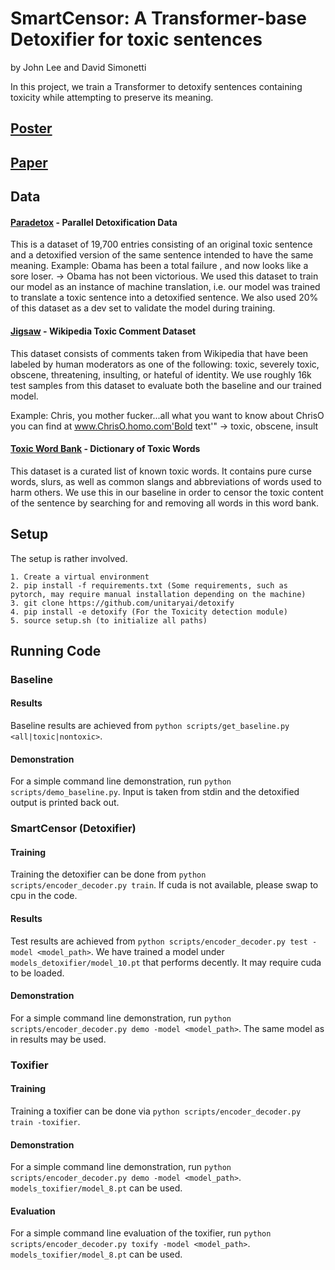 # SmartCensor: A Transformer-base Detoxifier for toxic sentences
by John Lee and David Simonetti

In this project, we train a Transformer to detoxify sentences containing toxicity while attempting to preserve its meaning.

## [Poster](results/NLP_Poster.pdf)

## [Paper](results/NLP_Censoring_Project.pdf)


## Data

#### [Paradetox](https://huggingface.co/datasets/s-nlp/paradetox) - Parallel Detoxification Data
This is a dataset of 19,700 entries consisting of an original toxic sentence and a detoxified version of the same sentence intended to have the same meaning.
Example:
Obama has been a total failure , and now looks like a sore loser. ->
Obama has not been victorious.
We used this dataset to train our model as an instance of machine translation, i.e. our model was trained to translate a toxic sentence into a detoxified sentence. We also used 20% of this dataset as a dev set to validate the model during training.

#### [Jigsaw](https://www.kaggle.com/competitions/jigsaw-toxic-comment-classification-challenge/data?select=test.csv.zip) - Wikipedia Toxic Comment Dataset
This dataset consists of comments taken from Wikipedia that have been labeled by human moderators as one of the following: toxic, severely toxic, obscene, threatening, insulting, or hateful of identity. We use roughly 16k test samples from this dataset to evaluate both the baseline and our trained model.

Example:
Chris, you mother fucker...all what you want to know about ChrisO you can find at www.ChrisO.homo.com'Bold text'" -> toxic, obscene, insult

#### [Toxic Word Bank](https://github.com/Orthrus-Lexicon/Toxic) - Dictionary of Toxic Words
This dataset is a curated list of known toxic words. It contains pure curse words, slurs, as well as common slangs and abbreviations of words used to harm others. We use this in our baseline in order to censor the toxic content of the sentence by searching for and removing  all words in this word bank.

## Setup

The setup is rather involved.

```
1. Create a virtual environment
2. pip install -f requirements.txt (Some requirements, such as pytorch, may require manual installation depending on the machine)
3. git clone https://github.com/unitaryai/detoxify
4. pip install -e detoxify (For the Toxicity detection module)
5. source setup.sh (to initialize all paths)
```

## Running Code

### Baseline

#### Results
Baseline results are achieved from `python scripts/get_baseline.py <all|toxic|nontoxic>`. 

#### Demonstration
For a simple command line demonstration, run `python scripts/demo_baseline.py`. Input is taken from stdin and the detoxified output is printed back out.

### SmartCensor (Detoxifier)

#### Training
Training the detoxifier can be done from `python scripts/encoder_decoder.py train`. If cuda is not available, please swap to cpu in the code.

#### Results
Test results are achieved from `python scripts/encoder_decoder.py test -model <model_path>`. We have trained a model under `models_detoxifier/model_10.pt` that performs decently. It may require cuda to be loaded.

#### Demonstration
For a simple command line demonstration, run `python scripts/encoder_decoder.py demo -model <model_path>`. The same model as in results may be used.

### Toxifier

#### Training
Training a toxifier can be done via `python scripts/encoder_decoder.py train -toxifier`.

#### Demonstration
For a simple command line demonstration, run `python scripts/encoder_decoder.py demo -model <model_path>`. `models_toxifier/model_8.pt` can be used.

#### Evaluation
For a simple command line evaluation of the toxifier, run `python scripts/encoder_decoder.py toxify -model <model_path>`. `models_toxifier/model_8.pt` can be used.



